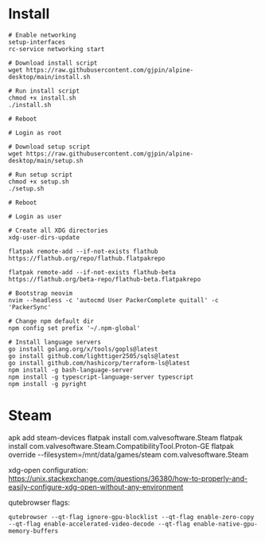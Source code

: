 # Install
```
# Enable networking
setup-interfaces
rc-service networking start

# Download install script
wget https://raw.githubusercontent.com/gjpin/alpine-desktop/main/install.sh

# Run install script
chmod +x install.sh
./install.sh

# Reboot

# Login as root

# Download setup script
wget https://raw.githubusercontent.com/gjpin/alpine-desktop/main/setup.sh

# Run setup script
chmod +x setup.sh
./setup.sh

# Reboot

# Login as user

# Create all XDG directories
xdg-user-dirs-update

flatpak remote-add --if-not-exists flathub https://flathub.org/repo/flathub.flatpakrepo

flatpak remote-add --if-not-exists flathub-beta https://flathub.org/beta-repo/flathub-beta.flatpakrepo

# Bootstrap neovim
nvim --headless -c 'autocmd User PackerComplete quitall' -c 'PackerSync'

# Change npm default dir
npm config set prefix '~/.npm-global'

# Install language servers
go install golang.org/x/tools/gopls@latest
go install github.com/lighttiger2505/sqls@latest
go install github.com/hashicorp/terraform-ls@latest
npm install -g bash-language-server
npm install -g typescript-language-server typescript
npm install -g pyright
```

# Steam
apk add steam-devices
flatpak install com.valvesoftware.Steam
flatpak install com.valvesoftware.Steam.CompatibilityTool.Proton-GE
flatpak override --filesystem=/mnt/data/games/steam com.valvesoftware.Steam

xdg-open configuration:
https://unix.stackexchange.com/questions/36380/how-to-properly-and-easily-configure-xdg-open-without-any-environment

qutebrowser flags:
```
qutebrowser --qt-flag ignore-gpu-blocklist --qt-flag enable-zero-copy --qt-flag enable-accelerated-video-decode --qt-flag enable-native-gpu-memory-buffers 
```